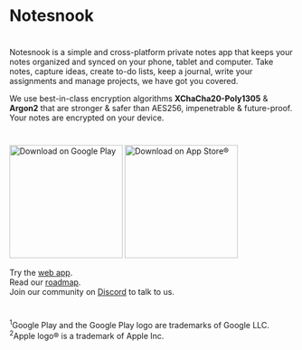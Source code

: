 # Notesnook
# 
Notesnook is a simple and cross-platform private notes app that keeps your notes organized and synced on your phone, tablet and computer. Take notes, capture ideas, create to-do lists, keep a journal, write your assignments and manage projects, we have got you covered. 

We use best-in-class encryption algorithms **XChaCha20-Poly1305** & **Argon2** that are stronger & safer than AES256, impenetrable & future-proof. Your notes are encrypted on your device.
#
<img src="https://play.google.com/intl/en_us/badges/static/images/badges/en_badge_web_generic.png" alt="Download on Google Play" width="200"/>
<img src="https://developer.apple.com/app-store/marketing/guidelines/images/badge-download-on-the-app-store.svg" alt="Download on App Store®" width="200"/>

Try the [web app](https://app.notesnook.com).<br/>
Read our [roadmap](https://github.com/ammarahm-ed/notesnook/edit/main/ROADMAP.md).<br/>
Join our community on [Discord](https://discord.com/invite/zQBK97EE22) to talk to us.<br/>
#
<sup>1</sup>Google Play and the Google Play logo are trademarks of Google LLC.<br/>
<sup>2</sup>Apple logo® is a trademark of Apple Inc.
